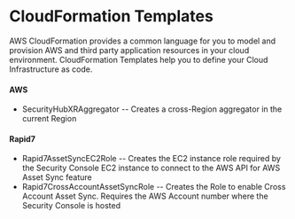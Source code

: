 # CloudFormation Templates
AWS CloudFormation provides a common language for you to model and provision AWS and third party application resources in your cloud environment.  CloudFormation Templates help you to define your Cloud Infrastructure as code.

#### AWS
- SecurityHubXRAggregator
-- Creates a cross-Region aggregator in the current Region
#### Rapid7
- Rapid7AssetSyncEC2Role
-- Creates the EC2 instance role required by the Security Console EC2 instance to connect to the AWS API for AWS Asset Sync feature
- Rapid7CrossAccountAssetSyncRole
-- Creates the Role to enable Cross Account Asset Sync.  Requires the AWS Account number where the Security Console is hosted